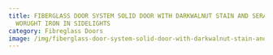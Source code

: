 ```yaml
---
title: FIBERGLASS DOOR SYSTEM SOLID DOOR WITH DARKWALNUT STAIN AND SERAFINA
  WORUGHT IRON IN SIDELIGHTS
category: Fibreglass Doors
image: /img/fiberglass-door-system-solid-door-with-darkwalnut-stain-and-serafina-worught-iron-in-sidelights-e1501595973371.jpg
---
```

